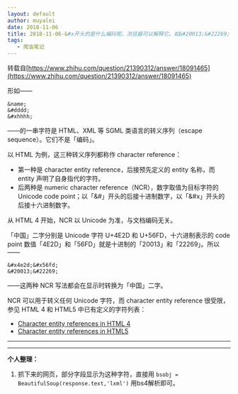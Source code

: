 ```yaml
---
layout: default
author: muyalei
date: 2018-11-06
title: 2018-11-06-&#x开头的是什么编码呢。浏览器可以解释它。如&#20013;&#22269;等同与中文“中国”?
tags:
   - 爬虫笔记
---
```


转载自[https://www.zhihu.com/question/21390312/answer/18091465](https://www.zhihu.com/question/21390312/answer/18091465)

形如——
```
&name;
&#dddd;
&#xhhhh;
```
——的一串字符是 HTML、XML 等 SGML 类语言的转义序列（escape sequence）。它们不是「编码」。

以 HTML 为例，这三种转义序列都称作 character reference：

- 第一种是 character entity reference，后接预先定义的 entity 名称，而 entity 声明了自身指代的字符。
- 后两种是 numeric character reference（NCR），数字取值为目标字符的 Unicode code point；以「&#」开头的后接十进制数字，以「&#x」开头的后接十六进制数字。

从 HTML 4 开始，NCR 以 Unicode 为准，与文档编码无关。

「中国」二字分别是 Unicode 字符 U+4E2D 和 U+56FD，十六进制表示的 code point 数值「4E2D」和「56FD」就是十进制的「20013」和「22269」。所以——
```
&#x4e2d;&#x56fd;
&#20013;&#22269;
```
——这两种 NCR 写法都会在显示时转换为「中国」二字。

NCR 可以用于转义任何 Unicode 字符，而 character entity reference 很受限，参见 HTML 4 和 HTML5 中已有定义的字符列表：

- [Character entity references in HTML 4](https://link.zhihu.com/?target=http%3A//www.w3.org/TR/html401/sgml/entities.html)
- [Character entity references in HTML5](https://link.zhihu.com/?target=http%3A//dev.w3.org/html5/html-author/charref)


---
***

**个人整理：**

1. 抓下来的网页，部分字段显示为这种字符，直接用 `bsobj = BeautifulSoup(response.text,'lxml')` 用bs4解析即可。

